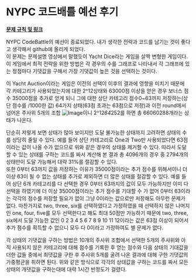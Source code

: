 # NYPC 코드배틀 예선 후기

**[문제 규칙 및 링크](https://nypc.github.io/2025-codebattle/online_1)**


 NYPC CodeBattle의 예선이 종료되었다. 내가 생각한 전략과 코드를 남기는 것이 좋다고 생각해서 github에 올리게 되었다.   
 이 문제는 문제설명 영상에서 말했듯이 Yacht Dice라는 게임을 살짝 변형한 게임이다. 이 게임에서 최적 전략을 위한 방법은 각 경우의 수를 그래프로 나타내서 각 그래프에 있는 정점마다 기댓값을 구해서 가장 기댓값이 높은 것을 선택하는 것이다. 

 이 Yacht Auction이라는 게임은 이전의 선택이 이후의 결과에 영향을 미치기 때문에 각 카테고리가 사용되었는지에 대한 2^12상태와 63000점 이상을 얻은 경우 보너스 점수 35000점을 추가로 얻게 되니 그에 대한 상단 카테고리 점수0~63까지 저장하는(상단 점수를 /1000한 값) 64가지 상태(63점 초과는 63점으로 저장)과 이전 round에서 넘어온 주사위 5개의 조합 ![Image](https://github.com/user-attachments/assets/7c625e1d-32c5-4e31-900b-4c06e4419eef)이니 2^12*64*252를 하면 총 66060288개라는 상태가 나온다.

 단순히 저렇게 보면 상태가 많아 보이지만 도달 불가능한 상태까지 고려하면 상태의 수를 상당히 줄일 수 있다. 예를 들어 상단 카테고리로 One과 Two만 사용되었다면 63점이라는 값이 나올 수가 없으므로 위와 같은 경우의 상태를 제거할 수 있다. 따라서 도달할 수 있는 상태를 구하는 코드를 짜서 계산해 본 결과 총 4096개의 경우 중 2794개의 상태만이 도달 가능해서 대략 31%를 절감할 수 있다.   
 또한 0부터 63까지 값을 저장하는 이유가 35000점이라는 추가 점수를 위해서이니 더 이상 63이 될 수 없는 상태를 추가로 제외하면 더 많은 상태를 절감할 수 있다. 예를 들어 상단 6개 카테고리를 다 선택한 경우 0부터 63까지의 값이 모두 가능하지만 이미 다 선택을 하였기에 더 이상 35000점이라는 추가 점수를 기대할 수 가 없어 0부터 63이라는 각각의 점수를 저장할 필요가 없이 그냥 0이라는 값으로만 저장해도 아무런 문제가 없다. 마찬가지로 two, three, six를 선택하였다고 가정하였을 때 선택하지 않은 나머지인 one, four, five를 모두 선택한다고 해도 최대 50점만 가능하기 때문에 two, three, six에서 도달 가능한 값인 0 2 3 4 5 6 7 8 9 10 11 12이라는 값은 63점 이상이 되어서 추가 점수를 획득할 수 없으니 모두 다 0이라고 가정하여도 별 문제가 없다. 

 각 상태의 기댓값을 구하는 방법은 10개의 주사위 조합에서 선택한 5개의 주사위와 아직 사용되지 않은 카테고리에 대해 점수를 기록한 후 얻는 점수와 다음 상태의 기대값을 더한 값들 중에서 최댓값을 구한 후 주사위 5개를 굴려 나온 결과에 대해 구한 기댓값의 가중평균을 취하면 된다. 
 위와 같은 방식으로 각각의 상태값을 구하는 코드를 짜서 모든 상태의 개댓값을 구하는대에 대략 1시간 반정도가 걸렸다.  
